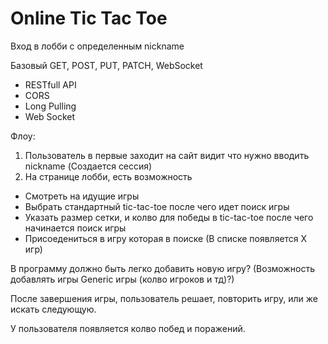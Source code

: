 # Online Tic Tac Toe

Вход в лобби с определенным nickname

Базовый GET, POST, PUT, PATCH, WebSocket

- RESTfull API
- CORS
- Long Pulling
- Web Socket

Флоу:

1. Пользователь в первые заходит на сайт видит что нужно вводить nickname (Создается сессия)
2. На странице лобби, есть возможность

- Смотреть на идущие игры
- Выбрать стандартный tic-tac-toe после чего идет поиск игры
- Указать размер сетки, и колво для победы в tic-tac-toe после чего начинается поиск игры
- Присоедениться в игру которая в поиске (В списке появляется X игр)

В программу должно быть легко добавить новую игру? (Возможность добавлять игры Generic игры (колво игроков и тд)?)

После завершения игры, пользователь решает, повторить игру, или же искать следующую.

У пользователя появляется колво побед и поражений.
